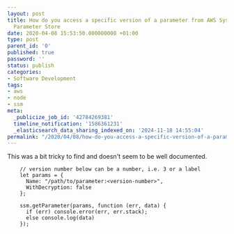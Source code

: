 ```yaml
---
layout: post
title: How do you access a specific version of a parameter from AWS Systems Manager
  Parameter Store
date: 2020-04-08 15:53:50.000000000 +01:00
type: post
parent_id: '0'
published: true
password: ''
status: publish
categories:
- Software Development
tags:
- aws
- node
- ssm
meta:
  _publicize_job_id: '42784269381'
  timeline_notification: '1586361231'
  _elasticsearch_data_sharing_indexed_on: '2024-11-18 14:55:04'
permalink: "/2020/04/08/how-do-you-access-a-specific-version-of-a-parameter-from-aws-systems-manager-parameter-store/"
---
```


This was a bit tricky to find and doesn\'t seem to be well documented.

``` wp-block-code
    // version number below can be a number, i.e. 3 or a label
    let params = {
      Name: "/path/to/parameter:<version-number>",
      WithDecryption: false
    };

    ssm.getParameter(params, function (err, data) {
      if (err) console.error(err, err.stack);
      else console.log(data)
    });
```

